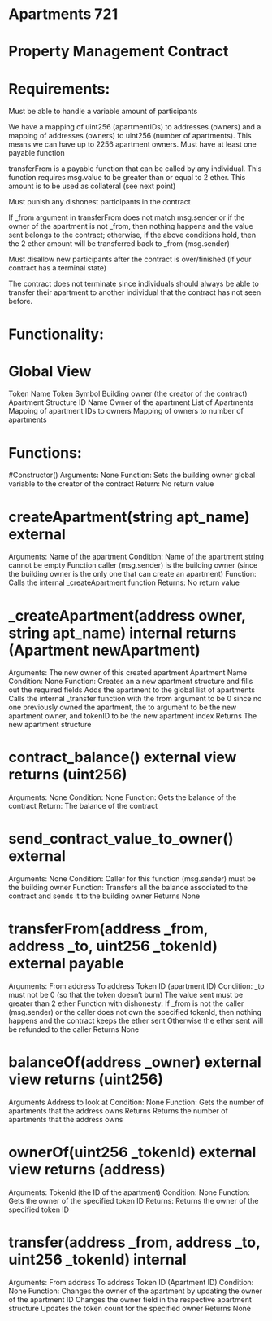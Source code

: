 # Apartments 721
# Property Management Contract 

# Requirements:
Must be able to handle a variable amount of participants

We have a mapping of uint256 (apartmentIDs) to addresses (owners) and a mapping of addresses (owners) to uint256 (number of apartments). This means we can have up to 2256 apartment owners.
Must have at least one payable function

transferFrom is a payable function that can be called by any individual. This function requires msg.value to be greater than or equal to 2 ether. This amount is to be used as collateral (see next point)

Must punish any dishonest participants in the contract

If _from argument in transferFrom does not match msg.sender or if the owner of the apartment is not _from, then nothing happens and the value sent belongs to the contract; otherwise, if the above conditions hold, then the 2 ether amount will be transferred back to _from (msg.sender)

Must disallow new participants after the contract is over/finished (if your contract has a terminal state)

The contract does not terminate since individuals should always be able to transfer their apartment to another individual that the contract has not seen before.

# Functionality: 
# Global View
Token Name
Token Symbol
Building owner (the creator of the contract)
Apartment Structure
ID
Name
Owner of the apartment
List of Apartments
Mapping of apartment IDs to owners
Mapping of owners to number of apartments
# Functions:
#Constructor()
Arguments:
None
Function:
Sets the building owner global variable to the creator of the contract
Return:
No return value
# createApartment(string apt_name) external
Arguments:
Name of the apartment
Condition:
Name of the apartment string cannot be empty
Function caller (msg.sender) is the building owner (since the building owner is the only one that can create an apartment)
Function:
Calls the internal _createApartment function
Returns:
No return value
# _createApartment(address owner, string apt_name) internal returns (Apartment newApartment)
Arguments:
The new owner of this created apartment
Apartment Name
Condition:
None
Function:
Creates an a new apartment structure and fills out the required fields
Adds the apartment to the global list of apartments
Calls the internal _transfer function with the from argument to be 0 since no one previously owned the apartment, the to argument to be the new apartment owner, and tokenID to be the new apartment index
Returns
The new apartment structure
# contract_balance() external view returns (uint256)
Arguments:
None
Condition:
None
Function:
Gets the balance of the contract
Return:
The balance of the contract
# send_contract_value_to_owner() external
Arguments:
None
Condition:
Caller for this function (msg.sender) must be the building owner
Function:
Transfers all the balance associated to the contract and sends it to the building owner
Returns
None
# transferFrom(address _from, address _to, uint256 _tokenId) external payable
Arguments:
From address
To address
Token ID (apartment ID)
Condition:
_to must not be 0 (so that the token doesn’t burn)
The value sent must be greater than 2 ether
Function with dishonesty:
If _from is not the caller (msg.sender) or the caller does not own the specified tokenId, then nothing happens and the contract keeps the ether sent
Otherwise the ether sent will be refunded to the caller
Returns
None
# balanceOf(address _owner) external view returns (uint256)
Arguments
Address to look at
Condition:
None
Function:
Gets the number of apartments that the address owns
Returns
Returns the number of apartments that the address owns
# ownerOf(uint256 _tokenId) external view returns (address)
Arguments:
TokenId (the ID of the apartment)
Condition:
None
Function:
Gets the owner of the specified token ID
Returns:
Returns the owner of the specified token ID
# transfer(address _from, address _to, uint256 _tokenId) internal
Arguments:
From address
To address
Token ID (Apartment ID)
Condition:
None
Function:
Changes the owner of the apartment by updating the owner of the apartment ID
Changes the owner field in the respective apartment structure
Updates the token count for the specified owner
Returns
None
